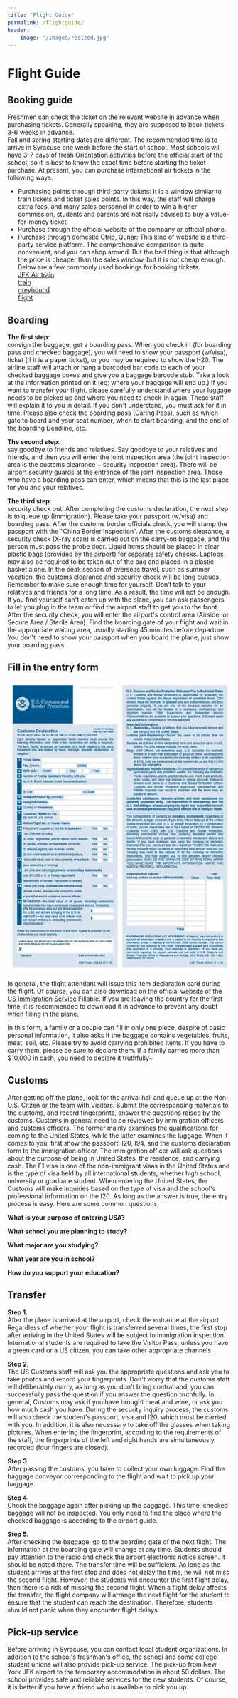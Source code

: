 ```yaml
---
title: "Flight Guide"
permalink: /flightguide/
header:
    image: "/images/resized.jpg" 
---
```

# Flight Guide    
## Booking guide   
Freshmen can check the ticket on the relevant website in advance when purchasing tickets.  Generally speaking, they are supposed to book tickets 3-6 weeks in advance.    
Fall and spring starting dates are different. The recommended time is to arrive in Syracuse one week before the start of school. Most schools will have 3-7 days of fresh Orientation activities before the official start of the school, so it is best to know the exact time before starting the ticket purchase. At present, you can purchase international air tickets in the following ways:     
- Purchasing points through third-party tickets: It is a window similar to train tickets and ticket sales points. In this way, the staff will charge extra fees, and many sales personnel in order to win a higher commission, students and parents are not really advised to buy a value-for-money ticket.    
- Purchase through the official website of the company or official phone.     
- Purchase through domestic [Ctrip](Ctrip.com), [Qunar](Qunar.com): This kind of website is a third-party service platform. The comprehensive comparison is quite convenient, and you can shop around. But the bad thing is that although the price is cheaper than the sales window, but it is not cheap enough. Below are a few commonly used bookings for booking tickets.     
[JFK Air train](http://www.panynj.gov/airtrain/)     
[train](http://www.amtrak.com/)     
[greyhound](http://www.greyhound.com/)      
[flight](http://www.orbitz.com/)     

## Boarding   
     
**The first step**:   
 consign the baggage, get a boarding pass. When you check in (for boarding pass and checked baggage), you will need to show your passport (w/visa), ticket (if it is a paper ticket), or you may be required to show the I-20. The airline staff will attach or hang a barcoded bar code to each of your checked baggage boxes and give you a baggage barcode stub. Take a look at the information printed on it (eg: where your baggage will end up.) If you want to transfer your flight, please carefully understand where your luggage needs to be picked up and where you need to check-in again. These staff will explain it to you in detail. If you don't understand, you must ask for it in time. Please also check the boarding pass (Caring Pass), such as which gate to board and your seat number, when to start boarding, and the end of the boarding Deadline, etc.    
     
**The second step**:    
say goodbye to friends and relatives. Say goodbye to your relatives and friends, and then you will enter the joint inspection area (the joint inspection area is the customs clearance + security inspection area). There will be airport security guards at the entrance of the joint inspection area. Those who have a boarding pass can enter, which means that this is the last place for you and your relatives.   
       
**The third step**:   
 security check out. After completing the customs declaration, the next step is to queue up (Immigration). Please take your passport (w/visa) and boarding pass. After the customs border officials check, you will stamp the passport with the “China Border Inspection”. After the customs clearance, a security check (X-ray scan) is carried out on the carry-on baggage, and the person must pass the probe door. Liquid items should be placed in clear plastic bags (provided by the airport) for separate safety checks. Laptops may also be required to be taken out of the bag and placed in a plastic basket alone. In the peak season of overseas travel, such as summer vacation, the customs clearance and security check will be long queues. Remember to make sure enough time for yourself. Don’t talk to your relatives and friends for a long time. As a result, the time will not be enough. If you find yourself can't catch up with the plane, you can ask passengers to let you plug in the team or find the airport staff to get you to the front. After the security check, you will enter the airport's control area (Airside, or Secure Area / Sterile Area). Find the boarding gate of your flight and wait in the appropriate waiting area, usually starting 45 minutes before departure. You don't need to show your passport when you board the plane, just show your boarding pass.     
      
## Fill in the entry form    
    
![Form View](/images/flight-0.jpg)      
       
In general, the flight attendant will issue this item declaration card during the flight. Of course, you can also download on the official website of the [US Immigration Service](https://www.cbp.gov/document/forms/form-6059b-customs-declaration-english-) Fillable. If you are leaving the country for the first time, it is recommended to download it in advance to prevent any doubt when filling in the plane.     
      
In this form, a family or a couple can fill in only one piece, despite of basic personal information, it also asks if the baggage contains vegetables, fruits, meat, soil, etc. Please try to avoid carrying prohibited items. If you have to carry them, please be sure to declare them. If a family carries more than $10,000 in cash, you need to declare it truthfully~   

## Customs   
After getting off the plane, look for the arrival hall and queue up at the Non-U.S. Citzen or the team with Visitors. Submit the corresponding materials to the customs, and record fingerprints, answer the questions raised by the customs. Customs in general need to be reviewed by immigration officers and customs officers. The former mainly examines the qualifications for coming to the United States, while the latter examines the luggage. When it comes to you, first show the passport, I20, I94, and the customs declaration form to the immigration officer. The immigration officer will ask questions about the purpose of being in United States, the residence, and carrying cash. The F1 visa is one of the non-immigrant visas in the United States and is the type of visa held by all international students, whether high school, university or graduate student. When entering the United States, the Customs will make inquiries based on the type of visa and the school's professional information on the I20. As long as the answer is true, the entry process is easy. Here are some common questions.   

**What is your purpose of entering USA?**   

**What school you are planning to study?**   

**What major are you studying?**   

**What year are you in school?**   

**How do you support your education?**   

## Transfer
**Step 1.**     
 After the plane is arrived at the airport, check the entrance at the airport. Regardless of whether your flight is transferred several times, the first stop after arriving in the United States will be subject to immigration inspection. International students are required to take the Visitor Pass, unless you have a green card or a US citizen, you can take other appropriate channels.  
     
**Step 2.**   
 The US Customs staff will ask you the appropriate questions and ask you to take photos and record your fingerprints. Don't worry that the customs staff will deliberately marry, as long as you don't bring contraband, you can successfully pass the question if you answer the question truthfully. In general, Customs may ask if you have brought meat and wine, or ask you how much cash you have. During the security inquiry process, the customs will also check the student's passport, visa and I20, which must be carried with you. In addition, it is also necessary to take off the glasses when taking pictures. When entering the fingerprint, according to the requirements of the staff, the fingerprints of the left and right hands are simultaneously recorded (four fingers are closed).     
     
**Step 3.**   
 After passing the customs, you have to collect your own luggage. Find the baggage conveyor corresponding to the flight and wait to pick up your baggage.    
      
**Step 4.**      
 Check the baggage again after picking up the baggage. This time, checked baggage will not be inspected. You only need to find the place where the checked baggage is according to the airport guide.     
          
**Step 5.**     
 After checking the baggage, go to the boarding gate of the next flight. The information at the boarding gate will change at any time. Students should pay attention to the radio and check the airport electronic notice screen. It should be noted there. The transfer time will be sufficient. As long as the student arrives at the first stop and does not delay the time, he will not miss the second flight. However, the students will encounter the first flight delay, then there is a risk of missing the second flight. When a flight delay affects the transfer, the flight company will arrange the next flight for the student to ensure that the student can reach the destination. Therefore, students should not panic when they encounter flight delays.    
       
## Pick-up service           
Before arriving in Syracuse, you can contact local student organizations. In addition to the school's freshman's office, the school and some college student unions will also provide pick-up service. The pick-up from New York JFK airport to the temporary accommodation is about 50 dollars. The school provides safe and reliable services for the new students. Of course, it is better if you have a friend who is available to pick you up.       
